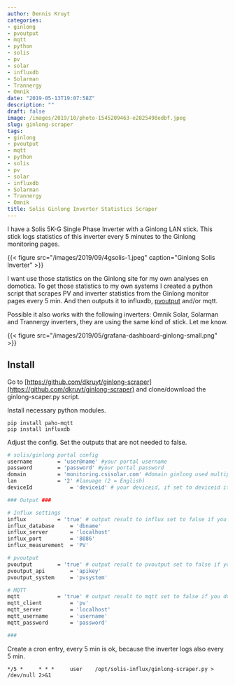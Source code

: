 ```yaml
---
author: Dennis Kruyt
categories:
- ginlong
- pvoutput
- mqtt
- python
- solis
- pv
- solar
- influxdb
- Solarman
- Trannergy
- Omnik
date: "2019-05-13T19:07:58Z"
description: ""
draft: false
image: /images/2019/10/photo-1545209463-e2825498edbf.jpeg
slug: ginlong-scraper
tags:
- ginlong
- pvoutput
- mqtt
- python
- solis
- pv
- solar
- influxdb
- Solarman
- Trannergy
- Omnik
title: Solis Ginlong Inverter Statistics Scraper
---
```



I have a Solis 5K-G Single Phase Inverter with a Ginlong LAN stick. This stick logs statistics of this inverter every 5 minutes to the Ginlong monitoring pages.

{{< figure src="/images/2019/09/4gsolis-1.jpeg" caption="Ginlong Solis Inverter" >}}

I want use those statistics on the Ginlong site for my own analyses en domotica. To get those statistics to my own systems I created a python script that scrapes PV and inverter statistics from the Ginlong monitor pages every 5 min. And then outputs it to influxdb, [pvoutput](https://pvoutput.org/list.jsp?userid=70678) and/or mqtt.

Possible it also works with the following inverters: Omnik Solar, Solarman and Trannergy inverters, they are using the same kind of stick. Let me know.

{{< figure src="/images/2019/05/grafana-dashboard-ginlong-small.png" >}}

## Install

Go to [https://github.com/dkruyt/ginlong-scraper](https://github.com/dkruyt/ginlong-scraper) and clone/download the ginlong-scaper.py script.

Install necessary python modules.

```
pip install paho-mqtt
pip install influxdb

```

Adjust the config. Set the outputs that are not needed to false.

```bash
# solis/ginlong portal config
username		= 'user@name' #your portal username
password 		= 'password' #your portal password
domain 			= 'monitoring.csisolar.com' #domain ginlong used multiple domains with same login but different versions, could change anytime. monitoring.csisolar.com, m.ginlong.com
lan 			= '2' #lanuage (2 = English)
deviceId        	= 'deviceid' # your deviceid, if set to deviceid it will try to auto detect, if you have more then one device then specify.

### Output ###

# Influx settings
influx 			= 'true' # output result to influx set to false if you dont want to use
influx_database 	= 'dbname'
influx_server 		= 'localhost'
influx_port 		= '8086'
influx_measurement 	= 'PV'

# pvoutput
pvoutput 		= 'true' # output result to pvoutput set to false if you dont want to use
pvoutput_api 		= 'apikey'
pvoutput_system 	= 'pvsystem'

# MQTT
mqtt 			= 'true' # output result to mqtt set to false if you dont want to use
mqtt_client 		= 'pv'
mqtt_server 		= 'localhost'
mqtt_username 		= 'username'
mqtt_password 		= 'password'

###

```

Create a cron entry, every 5 min is ok, because the inverter logs also every 5 min.

```
*/5 *     * * *     user	/opt/solis-influx/ginlong-scraper.py > /dev/null 2>&1

```

## 



